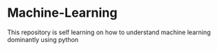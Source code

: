 # Machine-Learning
This repository is self learning on how to understand machine learning dominantly using python
